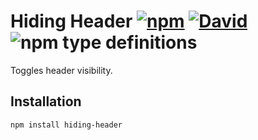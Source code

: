 # Hiding Header [![npm](https://img.shields.io/npm/v/hiding-header.svg)](https://www.npmjs.com/package/hiding-header) [![David](https://img.shields.io/david/onset/hiding-header.svg)](https://www.npmjs.com/package/hiding-header?activeTab=dependencies) ![npm type definitions](https://img.shields.io/npm/types/hiding-header.svg)

Toggles header visibility.

## Installation

```bash
npm install hiding-header
```

